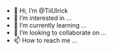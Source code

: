 - 👋 Hi, I’m @TiiUlrick
- 👀 I’m interested in ...
- 🌱 I’m currently learning ...
- 💞️ I’m looking to collaborate on ...
- 📫 How to reach me ...

<!---
TiiUlrick/TiiUlrick is a ✨ special ✨ repository because its `README.md` (this file) appears on your GitHub profile.
You can click the Preview link to take a look at your changes.
--->
